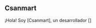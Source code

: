## Csanmart


¡Hola! Soy [Csanmart], un desarrollador []

<!--
**Csanmart/Csanmart** is a ✨ _special_ ✨ repository because its `README.md` (this file) appears on your GitHub profile.

#Cono


#Como contactarme
-Email: [csanmart25@hotmail.com]

Here are some ideas to get you started:

- 🔭 Actualmente estoy trabajando en:  []
- 🌱 Aprendiendo:
      ![Django](https://img.shields.io/badge/-Django-092E20?logo=django&logoColor=white&style=flat)
      ![node.js(https://img.shields.io/badge/-Node.js-339933?logo=node.js&logoColor=white&style=flat)
      ![React](https://img.shields.io/badge/-React-61DAFB?logo=react&logoColor=black&style=flat)
- 👯 I’m looking to collaborate on ...
- 🤔 I’m looking for help with ...
- 💬 Ask me about ...
- 📫 How to reach me: ...
- 😄 Pronouns: ...
- ⚡ Fun fact: ...
-->
